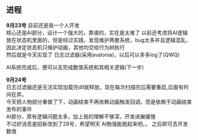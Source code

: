 ## 进程
**9月23号**
目前还是我一个人开发  
核心还是AI部分，设计一个强大的，靠谱的，实在是太难了
以前还考虑将AI逻辑放在状态机里面的，但是经过实践，发现维护两套系统，bug太多并且逻辑混乱，
因此决定状态机只维护动画，其他均交给行为树执行  
然后就是今天实现了 日志过滤器(采用avalonia)，以后可以多多log了(QWQ)

AI系统完成后，便可以去完成数值系统和其相关逻辑(下一步)


**9月24号**  
日志过滤器还是无法实现加载完dll就释放，现在每次扫描完后需要重启,后面有时间在弄。  
今天把人物部分重做了下，动画结束不再依赖动画触发回调，而是依赖于动画结束发布的事件  
AI部分，原有逻辑问题太多，加上我的理解不够深，开发进展缓慢  
不过好消息是招新改到了28号，希望明天 AI勉强能跑起来吧。。
之后即可去开发数值